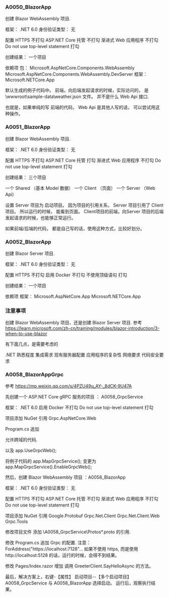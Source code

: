 


### A0050_BlazorApp
创建 Blazor WebAssembly 项目.

框架： .NET 6.0
身份验证类型： 无

配置 HTTPS 不打勾
ASP.NET Core 托管 不打勾
渐进式 Web 应用程序 不打勾
Do not use top-level statement 打勾


创建结果：
一个项目


依赖项
包：
Microsoft.AspNetCore.Components.WebAssembly
Microsoft.AspNetCore.Components.WebAssembly.DevServer
框架：
Microsoft.NETCore.App



默认生成的例子代码中。
前端，向后端发起请求的时候，实际访问的， 是 \wwwroot\sample-data\weather.json 文件。
并不是什么 Web Api 接口.


也就是，如果单纯的写 前端的代码，  Web Api 是其他人写的话， 可以尝试用这种操作。





### A0051_BlazorApp
创建 Blazor WebAssembly 项目.

框架： .NET 6.0
身份验证类型： 无

配置 HTTPS 不打勾
ASP.NET Core 托管 打勾
渐进式 Web 应用程序 不打勾
Do not use top-level statement 打勾


创建结果：
三个项目

一个 Shared （基本 Model 数据）
一个 Client （页面）
一个 Server （Web Api）

设置 Server 项目为 启动项目。
因为项目的引用关系，  Server 项目引用了 Client 项目。
所以运行的时候， 能看到页面。
Client项目的前端，向Server 项目的后端发起请求的时候，也能够正常运行。


如果前端/后端的代码， 都是自己写的话，使用这种方式，比较好划分。






### A0052_BlazorApp
创建 Blazor Server 项目.

框架： .NET 6.0
身份验证类型： 无

配置 HTTPS 不打勾
启用 Docker 不打勾
不使用顶级语句 打勾




创建结果：
一个项目


依赖项
框架：
Microsoft.AspNetCore.App
Microsoft.NETCore.App







### 注意事项


创建 Blazor WebAssembly 项目、还是创建 Blazor Server 项目.
参考 
https://learn.microsoft.com/zh-cn/training/modules/blazor-introduction/3-when-to-use-blazor



有下面几点，是需要考虑的

.NET 熟悉程度
集成需求
现有服务器配置
应用程序的复杂性
网络要求
代码安全要求









### A0058_BlazorAppGrpc

参考
https://mp.weixin.qq.com/s/4PZU49u_AY-_8dCK-9U47A



先创建一个 ASP.NET Core gRPC 服务的项目 ： A0058_GrpcService

框架： .NET 6.0
启用 Docker 不打勾
Do not use top-level statement 打勾


项目添加 NuGet 引用 Grpc.AspNetCore.Web

Program.cs 追加

允许跨域的代码.


以及
app.UseGrpcWeb();


将例子代码的
app.MapGrpcService<GreeterService>();
变更为
app.MapGrpcService<GreeterService>().EnableGrpcWeb();




然后，创建 Blazor WebAssembly 项目 ：A0058_BlazorApp

框架： .NET 6.0
身份验证类型： 无

配置 HTTPS 不打勾
ASP.NET Core 托管 不打勾
渐进式 Web 应用程序 不打勾
Do not use top-level statement 打勾


项目添加 NuGet 引用
Google.Protobuf
Grpc.Net.Client
Grpc.Net.Client.Web
Grpc.Tools


修改项目文件
添加  \A0058_GrpcService\Protos\*.proto  的引用.


修改 Program.cs 
追加 Grpc 的配置.
注意：ForAddress("https://localhost:7128"...   如果不使用 https, 而是使用 http://localhost:5128 的话，运行的时候，会得不到结果。


修改 Pages/Index.razor
增加 调用 GreeterClient.SayHelloAsync 的方法。



最后，解决方案上，右键-【属性】
启动项目--【多个启动项目】
A0058_GrpcService 与 A0058_BlazorApp 选择启动。
运行后，观察执行结果。